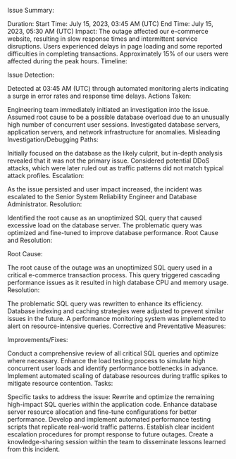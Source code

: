 Issue Summary:

Duration:
Start Time: July 15, 2023, 03:45 AM (UTC)
End Time: July 15, 2023, 05:30 AM (UTC)
Impact:
The outage affected our e-commerce website, resulting in slow response times and intermittent service disruptions.
Users experienced delays in page loading and some reported difficulties in completing transactions.
Approximately 15% of our users were affected during the peak hours.
Timeline:

Issue Detection:

Detected at 03:45 AM (UTC) through automated monitoring alerts indicating a surge in error rates and response time delays.
Actions Taken:

Engineering team immediately initiated an investigation into the issue.
Assumed root cause to be a possible database overload due to an unusually high number of concurrent user sessions.
Investigated database servers, application servers, and network infrastructure for anomalies.
Misleading Investigation/Debugging Paths:

Initially focused on the database as the likely culprit, but in-depth analysis revealed that it was not the primary issue.
Considered potential DDoS attacks, which were later ruled out as traffic patterns did not match typical attack profiles.
Escalation:

As the issue persisted and user impact increased, the incident was escalated to the Senior System Reliability Engineer and Database Administrator.
Resolution:

Identified the root cause as an unoptimized SQL query that caused excessive load on the database server.
The problematic query was optimized and fine-tuned to improve database performance.
Root Cause and Resolution:

Root Cause:

The root cause of the outage was an unoptimized SQL query used in a critical e-commerce transaction process.
This query triggered cascading performance issues as it resulted in high database CPU and memory usage.
Resolution:

The problematic SQL query was rewritten to enhance its efficiency.
Database indexing and caching strategies were adjusted to prevent similar issues in the future.
A performance monitoring system was implemented to alert on resource-intensive queries.
Corrective and Preventative Measures:

Improvements/Fixes:

Conduct a comprehensive review of all critical SQL queries and optimize where necessary.
Enhance the load testing process to simulate high concurrent user loads and identify performance bottlenecks in advance.
Implement automated scaling of database resources during traffic spikes to mitigate resource contention.
Tasks:

Specific tasks to address the issue:
Rewrite and optimize the remaining high-impact SQL queries within the application code.
Enhance database server resource allocation and fine-tune configurations for better performance.
Develop and implement automated performance testing scripts that replicate real-world traffic patterns.
Establish clear incident escalation procedures for prompt response to future outages.
Create a knowledge-sharing session within the team to disseminate lessons learned from this incident.
